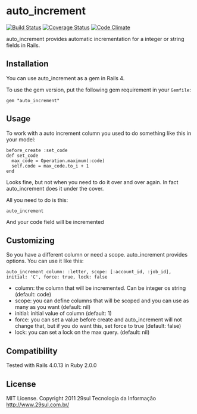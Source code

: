 # auto_increment

[![Build Status](https://travis-ci.org/felipediesel/auto_increment.svg?branch=master)](https://travis-ci.org/felipediesel/auto_increment)
[![Coverage Status](https://coveralls.io/repos/felipediesel/auto_increment/badge.svg?branch=master)](https://coveralls.io/r/felipediesel/auto_increment?branch=master)
[![Code Climate](https://codeclimate.com/github/felipediesel/auto_increment/badges/gpa.svg)](https://codeclimate.com/github/felipediesel/auto_increment)

auto_increment provides automatic incrementation for a integer or string fields in Rails.

## Installation

You can use auto_increment as a gem in Rails 4.

To use the gem version, put the following gem requirement in your `Gemfile`:

    gem "auto_increment"


## Usage

To work with a auto increment column you used to do something like this in your model:

    before_create :set_code
    def set_code
      max_code = Operation.maximum(:code)
      self.code = max_code.to_i + 1
    end

Looks fine, but not when you need to do it over and over again. In fact auto_increment does it under the cover.

All you need to do is this:

    auto_increment

And your code field will be incremented


## Customizing

So you have a different column or need a scope. auto_increment provides options. You can use it like this:

    auto_increment column: :letter, scope: [:account_id, :job_id], initial: 'C', force: true, lock: false

* column: the column that will be incremented. Can be integer os string (default: code)
* scope: you can define columns that will be scoped and you can use as many as you want (default: nil)
* initial: initial value of column (default: 1)
* force: you can set a value before create and auto_increment will not change that, but if you do want this, set force to true (default: false)
* lock: you can set a lock on the max query. (default: nil)


## Compatibility

Tested with Rails 4.0.13 in Ruby 2.0.0

## License

MIT License. Copyright 2011 29sul Tecnologia da Informação <http://www.29sul.com.br/>

